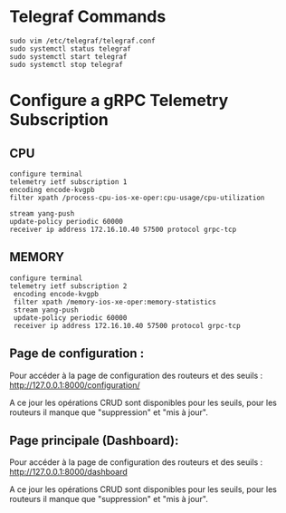

# Telegraf Commands
```
sudo vim /etc/telegraf/telegraf.conf
sudo systemctl status telegraf
sudo systemctl start telegraf
sudo systemctl stop telegraf
```

# Configure a gRPC Telemetry Subscription

## CPU
```
configure terminal
telemetry ietf subscription 1
encoding encode-kvgpb
filter xpath /process-cpu-ios-xe-oper:cpu-usage/cpu-utilization

stream yang-push
update-policy periodic 60000
receiver ip address 172.16.10.40 57500 protocol grpc-tcp
```

## MEMORY
```
configure terminal
telemetry ietf subscription 2
 encoding encode-kvgpb
 filter xpath /memory-ios-xe-oper:memory-statistics
 stream yang-push
 update-policy periodic 60000
 receiver ip address 172.16.10.40 57500 protocol grpc-tcp
```

## Page de configuration :
Pour accéder à la page de configuration des routeurs et des seuils :
http://127.0.0.1:8000/configuration/

A ce jour les opérations CRUD sont disponibles pour les seuils, pour les routeurs il manque que "suppression" et "mis à jour". 

## Page principale (Dashboard):
Pour accéder à la page de configuration des routeurs et des seuils :
http://127.0.0.1:8000/dashboard

A ce jour les opérations CRUD sont disponibles pour les seuils, pour les routeurs il manque que "suppression" et "mis à jour". 
